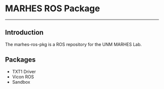 # MARHES ROS Package #


---


## Introduction ##

The marhes-ros-pkg is a ROS repository for the UNM MARHES Lab.

## Packages ##

  * TXT1 Driver
  * Vicon ROS
  * Sandbox